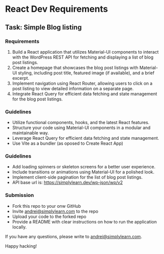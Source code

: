 # React Dev Requirements

## Task: Simple Blog listing 

### Requirements
1. Build a React application that utilizes Material-UI components to interact with the WordPress REST API for fetching and displaying a list of blog post listings.
2. Create a homepage that showcases the blog post listings with Material-UI styling, including post title, featured image (if available), and a brief excerpt.
3. Implement navigation using React Router, allowing users to click on a post listing to view detailed information on a separate page.
4. Integrate React Query for efficient data fetching and state management for the blog post listings.

### Guidelines
- Utilize functional components, hooks, and the latest React features.
- Structure your code using Material-UI components in a modular and maintainable way.
- Leverage React Query for efficient data fetching and state management.
- Use Vite as a bundler (as oposed to Create React App)

### Guidelines
- Add loading spinners or skeleton screens for a better user experience.
- Include transitions or animations using Material-UI for a polished look.
- Implement client-side pagination for the list of blog post listings.
- API base url is: https://simplylearn.dev/wp-json/wp/v2

### Submission
- Fork this repo to your onw GitHub
- Invite andrei@simplylearn.com to the repo
- Upload your code to the forked repo
- Provide a README with clear instructions on how to run the application locally.

If you have any questions, please write to andrei@simplylearn.com.

Happy hacking!
